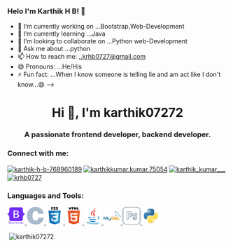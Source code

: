 ### Helo I'm Karthik H B! 👋


- 🔭 I’m currently working on ...Bootstrap,Web-Development
- 🌱 I’m currently learning ...Java
- 👯 I’m looking to collaborate on ...Python web-Development
- 💬 Ask me about ...python
- 📫 How to reach me: ..krhb0727@gmail.com
- 😄 Pronouns: ...He/His
- ⚡ Fun fact: ...When I know someone is telling lie and am act like I don't know...😄
-->


<h1 align="center">Hi 👋, I'm karthik07272</h1>
<h3 align="center">A passionate frontend developer, backend developer.</h3>

<h3 align="left">Connect with me:</h3>
<p align="left">
<a href="https://linkedin.com/in/karthik-h-b-768960189" target="blank"><img align="center" src="https://cdn.jsdelivr.net/npm/simple-icons@3.0.1/icons/linkedin.svg" alt="karthik-h-b-768960189" height="30" width="40" /></a>
<a href="https://fb.com/karthikkumar.kumar.75054" target="blank"><img align="center" src="https://cdn.jsdelivr.net/npm/simple-icons@3.0.1/icons/facebook.svg" alt="karthikkumar.kumar.75054" height="30" width="40" /></a>
<a href="https://instagram.com/karthik_kumar___" target="blank"><img align="center" src="https://cdn.jsdelivr.net/npm/simple-icons@3.0.1/icons/instagram.svg" alt="karthik_kumar___" height="30" width="40" /></a>
<a href="https://www.hackerrank.com/krhb0727" target="blank"><img align="center" src="https://cdn.jsdelivr.net/npm/simple-icons@3.0.1/icons/hackerrank.svg" alt="krhb0727" height="30" width="40" /></a>
</p>

<h3 align="left">Languages and Tools:</h3>
<p align="left"> <a href="https://getbootstrap.com" target="_blank"> <img src="https://raw.githubusercontent.com/devicons/devicon/master/icons/bootstrap/bootstrap-plain-wordmark.svg" alt="bootstrap" width="40" height="40"/> </a> <a href="https://www.cprogramming.com/" target="_blank"> <img src="https://raw.githubusercontent.com/devicons/devicon/master/icons/c/c-original.svg" alt="c" width="40" height="40"/> </a> <a href="https://www.w3schools.com/css/" target="_blank"> <img src="https://raw.githubusercontent.com/devicons/devicon/master/icons/css3/css3-original-wordmark.svg" alt="css3" width="40" height="40"/> </a> <a href="https://www.w3.org/html/" target="_blank"> <img src="https://raw.githubusercontent.com/devicons/devicon/master/icons/html5/html5-original-wordmark.svg" alt="html5" width="40" height="40"/> </a> <a href="https://www.java.com" target="_blank"> <img src="https://raw.githubusercontent.com/devicons/devicon/master/icons/java/java-original.svg" alt="java" width="40" height="40"/> </a> <a href="https://www.mysql.com/" target="_blank"> <img src="https://raw.githubusercontent.com/devicons/devicon/master/icons/mysql/mysql-original-wordmark.svg" alt="mysql" width="40" height="40"/> </a> <a href="https://www.photoshop.com/en" target="_blank"> <img src="https://raw.githubusercontent.com/devicons/devicon/master/icons/photoshop/photoshop-line.svg" alt="photoshop" width="40" height="40"/> </a> <a href="https://www.python.org" target="_blank"> <img src="https://raw.githubusercontent.com/devicons/devicon/master/icons/python/python-original.svg" alt="python" width="40" height="40"/> </a> </p>

<p>&nbsp;<img align="center" src="https://github-readme-stats.vercel.app/api?username=karthik07272&show_icons=true&&icon_color=bb2acf&text_color=daf7dc&bg_color=151515locale=en" alt="karthik07272" /></p>
